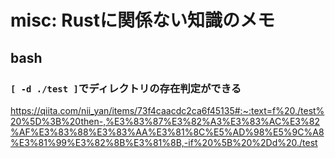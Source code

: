 # misc: Rustに関係ない知識のメモ

## bash

### `[ -d ./test ]`でディレクトリの存在判定ができる

https://qiita.com/nii_yan/items/73f4caacdc2ca6f45135#:~:text=f%20./test%20%5D%3B%20then-,%E3%83%87%E3%82%A3%E3%83%AC%E3%82%AF%E3%83%88%E3%83%AA%E3%81%8C%E5%AD%98%E5%9C%A8%E3%81%99%E3%82%8B%E3%81%8B,-if%20%5B%20%2Dd%20./test
